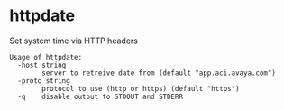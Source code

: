 # httpdate
Set system time via HTTP headers


    Usage of httpdate:
      -host string
        	server to retreive date from (default "app.aci.avaya.com")
      -proto string
    	    protocol to use (http or https) (default "https")
      -q	disable output to STDOUT and STDERR 
